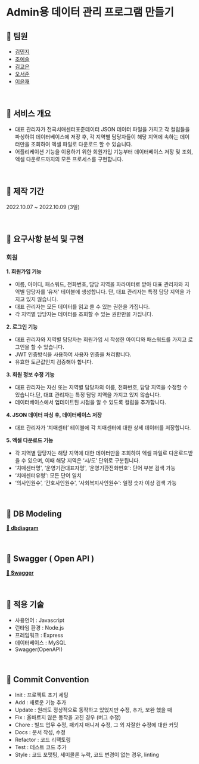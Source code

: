 # Admin용 데이터 관리 프로그램 만들기

## 📌 팀원

- [김민지](https://github.com/enddl3224)
- [조예슬](https://github.com/eungang3)
- [김교은](https://github.com/gyoeun666)
- [오서준](https://github.com/Pi-ren)
- [이윤재](https://github.com/Yunjae53)

<br/>

## 📌 서비스 개요

- 대표 관리자가 전국치매센터표준데이터 JSON 데이터 파일을 가지고 각 컬럼들을 파싱하여 데이터베이스에 저장 후,
  각 지역별 담당자들이 해당 지역에 속하는 데이터만을 조회하여 엑셀 파일로 다운로드 할 수 있습니다.
- 어플리케이션 기능을 이용하기 위한 회원가입 기능부터 데이터베이스 저장 및 조회, 엑셀 다운로드까지의 모든 프로세스를 구현합니다.

<br/>

## 📌 제작 기간

2022.10.07 ~ 2022.10.09 (3일)

<br/>

## 📌 요구사항 분석 및 구현

### 회원

**1. 회원가입 기능**

- 이름, 아이디, 패스워드, 전화번호, 담당 지역을 파라미터로 받아 대표 관리자와 지역별 담당자를 ‘유저' 테이블에 생성합니다. 단, 대표 관리자는 특정 담당 지역을 가지고 있지 않습니다.
- 대표 관리자는 모든 데이터를 읽고 쓸 수 있는 권한을 가집니다.
- 각 지역별 담당자는 데이터를 조회할 수 있는 권한만을 가집니다.

**2. 로그인 기능**

- 대표 관리자와 지역별 담당자는 회원가입 시 작성한 아이디와 패스워드를 가지고 로그인을 할 수 있습니다.
- JWT 인증방식을 사용하여 사용자 인증을 처리합니다.
- 유효한 토큰값인지 검증해야 합니다.

**3. 회원 정보 수정 기능**

- 대표 관리자는 자신 또는 지역별 담당자의 이름, 전화번호, 담당 지역을 수정할 수 있습니다.단, 대표 관리자는 특정 담당 지역을 가지고 있지 않습니다.
- 데이터베이스에서 업데이트된 시점을 알 수 있도록 컬럼을 추가합니다.

**4. JSON 데이터 파싱 후, 데이터베이스 저장**

- 대표 관리자가 ‘치매센터’ 테이블에 각 치매센터에 대한 상세 데이터를 저장합니다.

**5. 엑셀 다운로드 기능**

- 각 지역별 담당자는 해당 지역에 대한 데이터만을 조회하여 엑셀 파일로 다운로드받을 수 있으며, 이때 해당 지역은 ‘시/도’ 단위로 구분됩니다.
- ‘치매센터명', ‘운영기관대표자명', ‘운영기관전화번호': 단어 부분 검색 가능
- ‘치매센터유형': 모든 단어 일치
- ‘의사인원수’, ‘간호사인원수', ‘사회복지사인원수': 일정 숫자 이상 검색 가능

<br/>

## 📌 DB Modeling

**[🔗 dbdiagram](https://dbdiagram.io/d/633bdd28f0018a1c5f8b3033)**

<br>

## 📌 Swagger ( Open API )

**[🔗 Swagger ](http://localhost:8000/api-docs)**

<br/>

## 📌 적용 기술

- 사용언어 : Javascript
- 런타임 환경 : Node.js
- 프레임워크 : Express
- 데이터베이스 : MySQL
- Swagger(OpenAPI)

<br/>

## 📌 Commit Convention

- Init : 프로젝트 초기 세팅
- Add : 새로운 기능 추가
- Update : 원래도 정상적으로 동작하고 있었지만 수정, 추가, 보완 했을 때
- Fix : 올바르지 않은 동작을 고친 경우 (버그 수정)
- Chore : 빌드 업무 수정, 패키지 매니저 수정, 그 외 자잘한 수정에 대한 커밋
- Docs : 문서 작성, 수정
- Refactor : 코드 리팩토링
- Test : 테스트 코드 추가
- Style : 코드 포맷팅, 세미콜론 누락, 코드 변경이 없는 경우, linting
